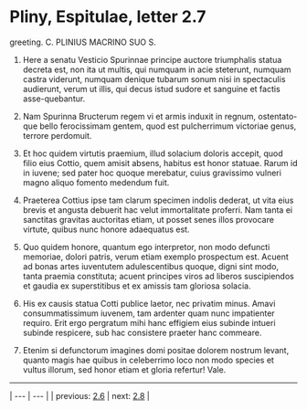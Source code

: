 # Pliny, Espitulae, letter 2.7

greeting. C. PLINIUS MACRINO SUO S.



1. Here a senatu Vesticio Spurinnae principe auctore triumphalis statua decreta est, non ita ut multis, qui numquam in acie steterunt, numquam castra viderunt, numquam denique tubarum sonum nisi in spectaculis audierunt, verum ut illis, qui decus istud sudore et sanguine et factis asse-quebantur.



2. Nam Spurinna Bructerum regem vi et armis induxit in regnum, ostentato-que bello ferocissimam gentem, quod est pulcherrimum victoriae genus, terrore perdomuit.



3. Et hoc quidem virtutis praemium, illud solacium doloris accepit, quod filio eius Cottio, quem amisit absens, habitus est honor statuae. Rarum id in iuvene; sed pater hoc quoque merebatur, cuius gravissimo vulneri magno aliquo fomento medendum fuit.



4. Praeterea Cottius ipse tam clarum specimen indolis dederat, ut vita eius brevis et angusta debuerit hac velut immortalitate proferri. Nam tanta ei sanctitas gravitas auctoritas etiam, ut posset senes illos provocare virtute, quibus nunc honore adaequatus est.



5. Quo quidem honore, quantum ego interpretor, non modo defuncti memoriae, dolori patris, verum etiam exemplo prospectum est. Acuent ad bonas artes iuventutem adulescentibus quoque, digni sint modo, tanta praemia constituta; acuent principes viros ad liberos suscipiendos et gaudia ex superstitibus et ex amissis tam gloriosa solacia.



6. His ex causis statua Cotti publice laetor, nec privatim minus. Amavi consummatissimum iuvenem, tam ardenter quam nunc impatienter requiro. Erit ergo pergratum mihi hanc effigiem eius subinde intueri subinde respicere, sub hac consistere praeter hanc commeare.



7. Etenim si defunctorum imagines domi positae dolorem nostrum levant, quanto magis hae quibus in celeberrimo loco non modo species et vultus illorum, sed honor etiam et gloria refertur! Vale.



---

| --- | --- |
| previous: [2.6](../2.6/) | next: [2.8](../2.8/) |